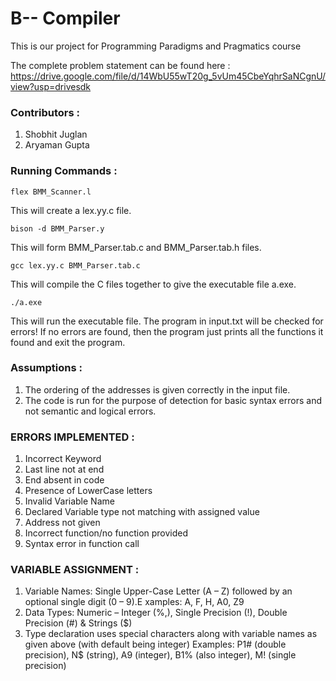 <h1> B-- Compiler </h1>
 
This is our project for Programming Paradigms and Pragmatics course

The complete problem statement can be found here : https://drive.google.com/file/d/14WbU55wT20g_5vUm45CbeYqhrSaNCgnU/view?usp=drivesdk

<h3> Contributors : </h3>

  1. Shobhit Juglan 
  2. Aryaman Gupta

<h3> Running Commands : </h3> 
    
    flex BMM_Scanner.l
This will create a lex.yy.c file.     

    bison -d BMM_Parser.y
This will form BMM_Parser.tab.c and BMM_Parser.tab.h files.   
   
    gcc lex.yy.c BMM_Parser.tab.c
This will compile the C files together to give the executable file a.exe.

    ./a.exe
This will run the executable file.
The program in input.txt will be checked for errors! If no errors are found, then the program just prints all the functions it found and exit the program.  

<h3> Assumptions : </h3>

  1. The ordering of the addresses is given correctly in the input file.
  2. The code is run for the purpose of detection for basic syntax errors and not semantic and logical errors. 

<h3> ERRORS IMPLEMENTED : </h3> 

  1. Incorrect Keyword
  2. Last line not at end
  3. End absent in code
  4. Presence of LowerCase letters 
  5. Invalid Variable Name
  6. Declared Variable type not matching with assigned value
  7. Address not given
  8. Incorrect function/no function provided
  9. Syntax error in function call
    
<h3>  VARIABLE ASSIGNMENT : </h3> 

  1. Variable Names: Single Upper-Case Letter (A – Z) followed by an optional single digit (0 – 9).E xamples: A, F, H, A0, Z9
  2. Data Types: Numeric – Integer (%,), Single Precision (!), Double Precision (#) & Strings ($)
  3. Type declaration uses special characters along with variable names as given above (with default being integer)
  Examples: P1# (double precision), N$ (string), A9 (integer), B1% (also integer), M! (single precision)
